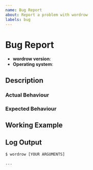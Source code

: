 ```yaml
---
name: Bug Report
about: Report a problem with wordrow
labels: bug
---
```


# Bug Report

- **wordrow version**: <!-- e.g. v0.4.0-beta -->
- **Operating system**: <!-- e.g. Windows 10 -->

## Description

<!-- Describe the bug in general terms -->

### Actual Behaviour

<!-- Describe the actual behaviour of the program you're observing -->

### Expected Behaviour

<!-- Describe the behaviour you would have expected from the program -->

## Working Example

<!--
Provide a small working example that reproduces the bug, e.g.:
  - In-text code snippets (only if the example is tiny)
  - A link to a gist
  - A link to a repository
  - A .zip file
-->

## Log Output

<!--
Provide the log output of the program when running the working example.
Preferably using the `--verbose` flag.
-->

```shell
$ wordrow [YOUR ARGUMENTS]

...
```
